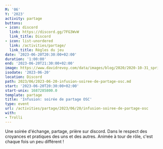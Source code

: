 ```yaml
---
M: '06'
Y: '2023'
activity: partage
buttons:
- icon: discord
  link: https://discord.gg/7FG3WvW
  link_title: Discord
- icon: list-unordered
  link: /activities/partage/
  link_title: Règles du jeu
date: '2023-06-20T20:30:00+02:00'
duration: '1:00:00'
end: '2023-06-20T21:30:00+02:00'
image: https://www.davidrevoy.com/data/images/blog/2020/2020-10-31_spritely_scene.jpg
isodate: '2023-06-20'
location: Discord
path: 2023/06/2023-06-20-infusion-soiree-de-partage-osc.md
start: '2023-06-20T20:30:00+02:00'
start-unix: 1687285800.0
template: partage
title: 'Infusion: soirée de partage OSC'
type: event
url: /activities/partage/2023/06/20/infusion-soiree-de-partage-osc
with:
- Trolli
---
```

Une soirée d&#39;échange, partage, prière sur discord. Dans le respect des croyances et pratiques des uns et des autres. Animée à tour de rôle, c&#39;est chaque fois un peu différent !
